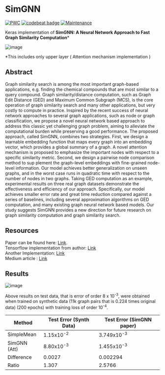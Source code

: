# SimGNN

[![PWC](https://img.shields.io/endpoint.svg?url=https://paperswithcode.com/badge/graph-edit-distance-computation-via-graph/graph-similarity-on-imdb)](https://paperswithcode.com/sota/graph-similarity-on-imdb?p=graph-edit-distance-computation-via-graph)
[![codebeat badge](https://codebeat.co/badges/8678ae0a-67d3-423b-830d-050ed726e4eb)](https://codebeat.co/projects/github-com-pulkit1joshi-simgnn-main)
[![Maintenance](https://img.shields.io/badge/Maintained%3F-yes-green.svg)](https://GitHub.com/Naereen/StrapDown.js/graphs/commit-activity)


Keras implementation of **SimGNN: A Neural Network Approach to Fast Graph Similarity Computation*** 

![image](https://user-images.githubusercontent.com/42002993/95562734-2c25fc80-0a3a-11eb-9438-d0b1c7c49d63.png)

*This includes only upper layer ( Attention mechanism implementation )

## Abstract 
Graph similarity search is among the most important graph-based applications, e.g. finding the chemical compounds that are most similar to a query compound. Graph similarity/distance computation, such as Graph Edit Distance (GED) and Maximum Common Subgraph (MCS), is the core operation of graph similarity search and many other applications, but very costly to compute in practice. Inspired by the recent success of neural network approaches to several graph applications, such as node or graph classification, we propose a novel neural network based approach to address this classic yet challenging graph problem, aiming to alleviate the computational burden while preserving a good performance. The proposed approach, called SimGNN, combines two strategies. First, we design a learnable embedding function that maps every graph into an embedding vector, which provides a global summary of a graph. A novel attention mechanism is proposed to emphasize the important nodes with respect to a specific similarity metric. Second, we design a pairwise node comparison method to sup plement the graph-level embeddings with fine-grained node-level information. Our model achieves better generalization on unseen graphs, and in the worst case runs in quadratic time with respect to the number of nodes in two graphs. Taking GED computation as an example, experimental results on three real graph datasets demonstrate the effectiveness and efficiency of our approach. Specifically, our model achieves smaller error rate and great time reduction compared against a series of baselines, including several approximation algorithms on GED computation, and many existing graph neural network based models. Our study suggests SimGNN provides a new direction for future research on graph similarity computation and graph similarity search.

## Resources

Paper can be found here: [Link](https://arxiv.org/abs/1808.05689). </br>
Tensorflow implementation from author: [Link](https://github.com/yunshengb/SimGNN)  </br>
Another Implementation: [Link](https://github.com/benedekrozemberczki/SimGNN) </br>
Medium article : [Link](https://medium.com/swlh/simgnn-56420a66fa37?source=post_stats_page-------------------------------------) </br>

## Results

![image](https://github.com/pulkit1joshi/SimGNN/blob/main/Training.png)

Above results on test data, that is error of order 8 x 10<sup>-3</sup>, were obtained when trained on synthetic data (11k graph pairs that is 0.224 times original data) (200 epochs) with training loss of order 10<sup>-4</sup>.

|    Method    |     Test Error (Synth Data)      |   Test Error (SimGNN paper)  |
|  ---------   | ------------------- |----------------|
|  SimpleMean  |       1.15x10<sup>-2</sup>         |   3.749x10<sup>-3</sup>  |
| SimGNN (Att) |       8.80x10<sup>-3</sup>         |   1.455x10<sup>-3</sup>  |
|  Difference  |       0.0027        |   0.002294     |
|    Ratio     |       1.307         |     2.5766        |
